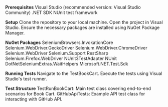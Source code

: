 **Prerequisites**
Visual Studio (recommended version: Visual Studio Community)
.NET SDK
NUnit test framework

**Setup**
Clone the repository to your local machine.
Open the project in Visual Studio.
Ensure the necessary packages are installed using NuGet Package Manager.

**NuGet Packages**
SeleniumBrowsers.InvokationCore
Selenium.WebDriver.GeckoDriver
Selenium.WebDriver.ChromeDriver
Selenium.WebDriver
Selenium.Support
RestSharp
Selenium.Firefox.WebDriver
NUnit3TestAdapter
NUnit
DotNetSeleniumExtras.WaitHelpers
Microsoft.NET.Test.Sdk

**Running Tests**
Navigate to the TestBookCart.
Execute the tests using Visual Studio's test runner.

**Test Structure**
TestRunBookCart: Main test class covering end-to-end scenarios for Book Cart.
GitHubApiTests: Example API test class for interacting with GitHub API.
